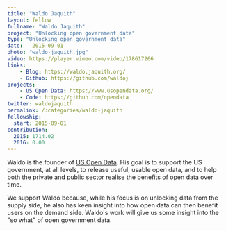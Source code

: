 ```yaml
---
title: "Waldo Jaquith"
layout: fellow
fullname: "Waldo Jaquith"
project: "Unlocking open government data"
type: "Unlocking open government data"
date:   2015-09-01
photo: "waldo-jaquith.jpg"
video: https://player.vimeo.com/video/178617266
links:
    - Blog: https://waldo.jaquith.org/
    - Github: https://github.com/waldoj
projects:
    - US Open Data: https://www.usopendata.org/
    - Code: https://github.com/opendata
twitter: waldojaquith
permalink: /:categories/waldo-jaquith
fellowship:
  start: 2015-09-01
contribution:
  2015: 1714.02
  2016: 0.00
---
```


Waldo is the founder of [US Open Data](https://www.usopendata.org/). His goal is to support the US government, at all levels, to release useful, usable open data, and to help both the private and public sector realise the benefits of open data over time.

We support Waldo because, while his focus is on unlocking data from the supply side, he also has keen insight into how open data can then benefit users on the demand side. Waldo's work will give us some insight into the "so what" of open government data.
